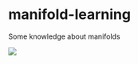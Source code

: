 # manifold-learning
Some knowledge about manifolds

![](https://upload.wikimedia.org/wikipedia/commons/thumb/a/a4/BBH_gravitational_lensing_of_gw150914.webm/266px--BBH_gravitational_lensing_of_gw150914.webm.jpg)
